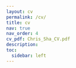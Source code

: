 ```yaml
---
layout: cv
permalink: /cv/
title: cv
nav: true
nav_order: 4
cv_pdf: Chris_Sha_CV.pdf
description:
toc:
  sidebar: left
---
```

